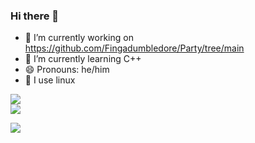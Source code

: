 ### Hi there 👋



- 🔭 I’m currently working on https://github.com/Fingadumbledore/Party/tree/main
- 🌱 I’m currently learning C++
- 😄 Pronouns: he/him
- :penguin: I use linux

![](https://github-readme-stats.vercel.app/api/top-langs/?username=fingadumbledore&layout=compact&theme=dark)
</br>
![](https://github-readme-stats.vercel.app/api?username=fingadumbledore&show_icons=true&theme=dark)

[![](https://streak-stats.demolab.com/?user=fingadumbledore&theme=dark)](https://git.io/streak-stats)

